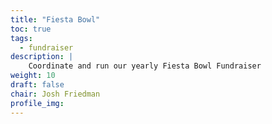 ```yaml
---
title: "Fiesta Bowl"
toc: true
tags:
  - fundraiser
description: |
    Coordinate and run our yearly Fiesta Bowl Fundraiser
weight: 10
draft: false
chair: Josh Friedman
profile_img:
---
```

